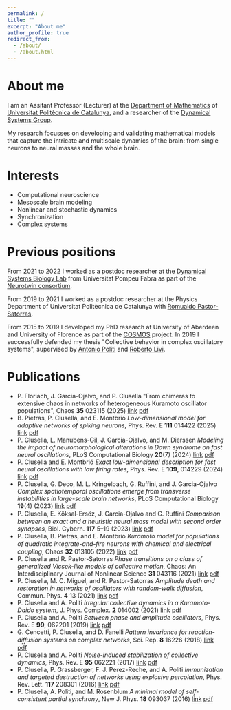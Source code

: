 ```yaml
---
permalink: /
title: ""
excerpt: "About me"
author_profile: true
redirect_from: 
  - /about/
  - /about.html
---
```

# About me

I am an Assitant Professor (Lecturer) at the [Department of Mathematics](https://mat.upc.edu/en) of [Universitat Politècnica de Catalunya](https://www.upc.edu/ca), and a researcher of the 
[Dynamical Systems Group](https://dynamicalsystems.upc.edu/en).

My research focusses on developing and validating mathematical models that capture the intricate and multiscale dynamics of the brain: from single neurons to neural masses and the whole brain.

# Interests

- Computational neuroscience
- Mesoscale brain modeling
- Nonlinear and stochastic dynamics
- Synchronization
- Complex systems

# Previous positions

From 2021 to 2022 I worked as a postdoc researcher at the [Dynamical Systems Biology Lab](https://www.upf.edu/web/dsb) from Universitat Pompeu Fabra as part of the [Neurotwin consortium](https://www.neurotwin.eu). 

From 2019 to 2021 I worked as a postdoc researcher at the Physics Department of Universitat Politècnica de Catalunya with [Romualdo Pastor-Satorras](http://www-fen.upc.es/~romu/).

From 2015 to 2019 I developed my PhD research at University of Aberdeen and University of Florence as part of the [COSMOS](https://cordis.europa.eu/article/id/124485-next-generation-of-scientists-for-modelling-and-analysing-complex-systems) project. In 2019 I successfully defended my thesis "Collective behavior in complex oscillatory systems", supervised by [Antonio Politi](https://scholar.google.com/citations?user=K_rUMrQAAAAJ&hl=en) and [Roberto Livi](https://scholar.google.com/citations?user=A6MF588AAAAJ&hl=it).

# Publications

- P. Floriach, J. Garcia-Ojalvo, and P. Clusella "From chimeras to extensive chaos in networks of heterogeneous Kuramoto oscillator populations", Chaos **35** 023115 (2025) [link](https://doi.org/10.1063/5.0243379) [pdf](https://github.com/pclus/pclus.github.io/raw/master/files/clusella2025.pdf)
- B. Pietras, P. Clusella, and E. Montbrió *Low-dimensional model for adaptive networks of spiking neurons*, Phys. Rev. E **111** 014422 (2025) [link](https://arxiv.org/abs/2410.03657) [pdf](https://github.com/pclus/pclus.github.io/raw/master/files/pietras2025.pdf)
- P. Clusella, L. Manubens-Gil, J. Garcia-Ojalvo, and M. Dierssen *Modeling the impact of neuromorphological alterations in Down syndrome on fast neural oscillations*, PLoS Computational Biology **20**(7) (2024) [link](https://doi.org/10.1371/journal.pcbi.1012259) [pdf](https://github.com/pclus/pclus.github.io/raw/master/files/clusella2024b.pdf)
- P. Clusella and E. Montbrió *Exact low-dimensional description for fast neural oscillations with low firing rates*, Phys. Rev. E **109**, 014229 (2024) [link](https://doi.org/10.1103/PhysRevE.109.014229) [pdf](https://github.com/pclus/pclus.github.io/raw/master/files/clusella2024.pdf)
- P. Clusella, G. Deco, M. L. Kringelbach, G. Ruffini, and J. Garcia-Ojalvo *Complex spatiotemporal oscillations emerge from transverse instabilities in large-scale brain networks*,   PLoS Computational Biology **19**(4) (2023) [link](https://doi.org/10.1371/journal.pcbi.1010781) [pdf](https://github.com/pclus/pclus.github.io/raw/master/files/clusella2023.pdf)
- P. Clusella, E. Köksal-Ersöz, J. Garcia-Ojalvo and G. Ruﬃni *Comparison between an exact and a heuristic neural mass model with second order synapses*, Biol. Cybern. **117** 5–19 (2023) [link](https://link.springer.com/article/10.1007/s00422-022-00952-7) [pdf](https://github.com/pclus/pclus.github.io/raw/master/files/clusella2022b.pdf)
- P. Clusella, B. Pietras, and E. Montbrió *Kuramoto model for populations of quadratic integrate-and-ﬁre neurons with chemical and electrical coupling*, Chaos **32** 013105 (2022) [link](https://aip.scitation.org/doi/10.1063/5.0075285) [pdf](https://github.com/pclus/pclus.github.io/raw/master/files/clusella2022.pdf)
- P. Clusella and R. Pastor-Satorras *Phase transitions on a class of generalized Vicsek-like models of collective motion*, Chaos: An Interdisciplinary Journal of Nonlinear Science **31** 043116 (2021) [link](https://aip.scitation.org/doi/10.1063/5.0046926) [pdf](https://github.com/pclus/pclus.github.io/raw/master/files/clusella2021c.pdf)
- P. Clusella, M. C. Miguel, and R. Pastor-Satorras *Amplitude death and restoration in networks of oscillators with random-walk diffusion*, Commun. Phys. **4** 13 (2021) [link](https://www.nature.com/articles/s42005-020-00516-w) [pdf](https://github.com/pclus/pclus.github.io/raw/master/files/clusella2021b.pdf)
- P. Clusella and A. Politi *Irregular collective dynamics in a Kuramoto-Daido system*, J. Phys. Complex. **2** 014002 (2021) [link](https://iopscience.iop.org/article/10.1088/2632-072X/abd3af) [pdf](https://github.com/pclus/pclus.github.io/raw/master/files/clusella2021.pdf)
- P. Clusella and A. Politi *Between phase and amplitude oscillators*, Phys. Rev. E **99**, 062201 (2019) [link](https://journals.aps.org/pre/abstract/10.1103/PhysRevE.99.062201) [pdf](https://github.com/pclus/pclus.github.io/raw/master/files/clusella2019.pdf)
- G. Cencetti, P. Clusella, and D. Fanelli *Pattern invariance for reaction-diﬀusion systems on complex networks*, Sci. Rep. **8** 16226 (2018) [link](https://www.nature.com/articles/s41598-018-34372-0) [pdf](https://github.com/pclus/pclus.github.io/raw/master/files/cencetti2018.pdf)
- P. Clusella and A. Politi *Noise-induced stabilization of collective dynamics*, Phys. Rev. E **95** 062221 (2017) [link](https://journals.aps.org/pre/abstract/10.1103/PhysRevE.95.062221) [pdf](https://github.com/pclus/pclus.github.io/raw/master/files/clusella2017.pdf)
- P. Clusella, P. Grassberger, F. J. Perez-Reche, and A. Politi *Immunization and targeted destruction of networks using explosive percolation*, Phys. Rev. Lett. **117** 208301 (2016) [link](https://journals.aps.org/prl/abstract/10.1103/PhysRevLett.117.208301) [pdf](https://github.com/pclus/pclus.github.io/raw/master/files/clusella2016b.pdf)
- P. Clusella, A. Politi, and M. Rosenblum *A minimal model of self-consistent partial synchrony*, New J. Phys. **18** 093037 (2016) [link](https://iopscience.iop.org/article/10.1088/1367-2630/18/9/093037) [pdf](https://github.com/pclus/pclus.github.io/raw/master/files/clusella2016.pdf)

